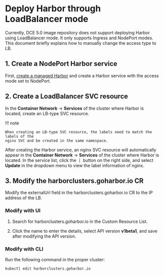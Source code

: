 # Deploy Harbor through LoadBalancer mode

Currently, DCE 5.0 image repository does not support deploying Harbor using LoadBalancer mode.
It only supports Ingress and NodePort modes.
This document briefly explains how to manually change the access type to LB.

## 1. Create a NodePort Harbor service

First, [create a managed Harbor](../managed/harbor.md) and create a Harbor service with
the access mode set to NodePort.

<!-- ![nodeport](../images/nodeport.png) -->

## 2. Create a LoadBalancer SVC resource

In the **Container Network** -> **Services** of the cluster where Harbor is located,
create an LB-type SVC resource.

!!! note

    When creating an LB-type SVC resource, the labels need to match the labels of the
    nginx SVC and be created in the same namespace.

After creating the Harbor service, an nginx SVC resource will automatically appear in the
**Container Network** -> **Services** of the cluster where Harbor is located.
In the service list, click the **⋮** button on the right side, and select **Update** in
the dropdown menu to view the label information of nginx.

<!-- ![nginx](../images/nginx.png)

![nginxlabel](../images/nginxlabel.png) -->

## 3. Modify the harborclusters.goharbor.io CR

Modify the externalUrl field in the harborclusters.goharbor.io CR to the IP address of the LB.

### Modify with UI

1. Search for harborclusters.goharbor.io in the Custom Resource List.

    <!-- ![crdlist](../images/crdlist.png) -->

2. Click the name to enter the details, select API version **v1beta1**, and save after modifying the API version.

   <!-- ![crddetail](../images/crddetail.png) -->

### Modify with CLI

Run the following command in the proper cluster:

```bash
kubectl edit harborclusters.goharbor.io
```
